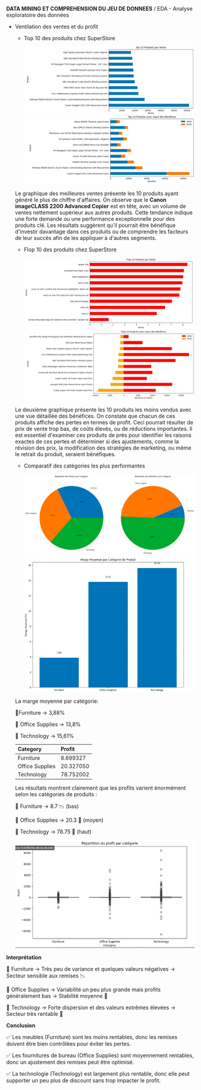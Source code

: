  **DATA MINING ET COMPREHENSION DU JEU DE DONNEES** /
 EDA - Analyse exploratoire des données

- Ventilation des ventes et du profit
  - Top 10 des produits chez SuperStore
    
    ![Top 10 des ventes en terme de CA](Picture%20for%20README/Top%2010%20ventes.png)
    ![Top 10 stack des Bénéfices](Picture%20for%20README/Top%2010%20stack%20Benef.png)

  Le graphique des meilleures ventes présente les 10 produits ayant généré le plus de chiffre d'affaires. On observe que le **Canon imageCLASS 2200 Advanced Copier** est en tête, avec un volume de ventes nettement supérieur aux autres produits. Cette tendance indique une forte demande ou une performance exceptionnelle pour des produits clé. Les résultats suggèrent qu'il pourrait être bénéfique d'investir davantage dans ces produits ou de comprendre les facteurs de leur succès afin de les appliquer à d'autres segments.
  
    - Flop 10 des produits chez SuperStore
     
      ![Top Flop vente](Picture%20for%20README/Top%20Flop%20vente.png)
      ![Top flop avec Bénéfice](Picture%20for%20README/Top%20flop%20avec%20Benef.png)

  Le deuxième graphique présente les 10 produits les moins vendus avec une vue détaillée des bénéfices. On constate que chacun de ces produits affiche des pertes en termes de profit. Ceci pourrait résulter de prix de vente trop bas, de coûts élevés, ou de réductions importantes. Il est essentiel d'examiner ces produits de près pour identifier les raisons exactes de ces pertes et déterminer si des ajustements, comme la révision des prix, la modification des stratégies de marketing, ou même le retrait du produit, seraient bénéfiques.

    - Comparatif des catégories les plus performantes
       
        ![Image by cat](Picture%20for%20README/by%20cat.png)
        ![Image by cat](Picture%20for%20README/marge%20by%20cat.png)       
      
     La marge moyenne par catégorie:
 
     📌Furniture → 3,88%

     📌 Office Supplies → 13,8%

     📌 Technology → 15,61%


     | **Category** | **Profit** |
     | --- | --- |
     | Furniture | 8.699327 |
     | Office Supplies | 20.327050 |
     | Technology | 78.752002 |

     Les résultats montrent clairement que les profits varient énormément selon les catégories de produits :

    📌 Furniture → 8.7 📉 (bas)

    📌 Office Supplies → 20.3 🔄 (moyen)

    📌 Technology → 78.75 🚀 (haut)

   ![Image by cat](Picture%20for%20README/rep%20mar.png)       

**Interprétation**

   📌 Furniture → Très peu de variance et quelques valeurs négatives → Secteur sensible aux remises 📉

   📌 Office Supplies → Variabilité un peu plus grande mais profits généralement bas → Stabilité moyenne 🔄

   📌 Technology → Forte dispersion et des valeurs extrêmes élevées → Secteur très rentable 🚀

**Conclusion**

   ✅ Les meubles (Furniture) sont les moins rentables, donc les remises doivent être bien contrôlées pour éviter les pertes.

   ✅ Les fournitures de bureau (Office Supplies) sont moyennement rentables, donc un ajustement des remises peut être optimisé.

   ✅ La technologie (Technology) est largement plus rentable, donc elle peut supporter un peu plus de discount sans trop impacter le profit.


